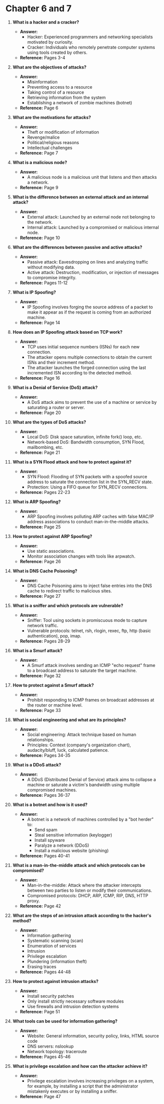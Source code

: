 # Chapter 6 and 7

1. **What is a hacker and a cracker?**
   - **Answer:** 
     - Hacker: Experienced programmers and networking specialists motivated by curiosity.
     - Cracker: Individuals who remotely penetrate computer systems using tools created by others.
   - **Reference:** Pages 3-4

2. **What are the objectives of attacks?**
   - **Answer:** 
     - Misinformation
     - Preventing access to a resource
     - Taking control of a resource
     - Retrieving information from the system
     - Establishing a network of zombie machines (botnet)
   - **Reference:** Page 6

3. **What are the motivations for attacks?**
   - **Answer:** 
     - Theft or modification of information
     - Revenge/malice
     - Political/religious reasons
     - Intellectual challenges
   - **Reference:** Page 7

4. **What is a malicious node?**
   - **Answer:** 
     - A malicious node is a malicious unit that listens and then attacks a network.
   - **Reference:** Page 9

5. **What is the difference between an external attack and an internal attack?**
   - **Answer:** 
     - External attack: Launched by an external node not belonging to the network.
     - Internal attack: Launched by a compromised or malicious internal node.
   - **Reference:** Page 10

6. **What are the differences between passive and active attacks?**
   - **Answer:** 
     - Passive attack: Eavesdropping on lines and analyzing traffic without modifying data.
     - Active attack: Destruction, modification, or injection of messages to compromise integrity.
   - **Reference:** Pages 11-12

7. **What is IP Spoofing?**
   - **Answer:** 
     - IP Spoofing involves forging the source address of a packet to make it appear as if the request is coming from an authorized machine.
   - **Reference:** Page 14

8. **How does an IP Spoofing attack based on TCP work?**
   - **Answer:** 
     - TCP uses initial sequence numbers (ISNs) for each new connection.
     - The attacker opens multiple connections to obtain the current ISNs and their increment method.
     - The attacker launches the forged connection using the last incremented ISN according to the detected method.
   - **Reference:** Page 16

9. **What is a Denial of Service (DoS) attack?**
   - **Answer:** 
     - A DoS attack aims to prevent the use of a machine or service by saturating a router or server.
   - **Reference:** Page 20

10. **What are the types of DoS attacks?**
    - **Answer:** 
      - Local DoS: Disk space saturation, infinite fork() loop, etc.
      - Network-based DoS: Bandwidth consumption, SYN Flood, mailbombing, etc.
    - **Reference:** Page 21

11. **What is a SYN Flood attack and how to protect against it?**
    - **Answer:** 
      - SYN Flood: Flooding of SYN packets with a spoofed source address to saturate the connection list in the SYN_RECV state.
      - Protection: Using a FIFO queue for SYN_RECV connections.
    - **Reference:** Pages 22-23

12. **What is ARP Spoofing?**
    - **Answer:** 
      - ARP Spoofing involves polluting ARP caches with false MAC/IP address associations to conduct man-in-the-middle attacks.
    - **Reference:** Page 25

13. **How to protect against ARP Spoofing?**
    - **Answer:** 
      - Use static associations.
      - Monitor association changes with tools like arpwatch.
    - **Reference:** Page 26

14. **What is DNS Cache Poisoning?**
    - **Answer:** 
      - DNS Cache Poisoning aims to inject false entries into the DNS cache to redirect traffic to malicious sites.
    - **Reference:** Page 27

15. **What is a sniffer and which protocols are vulnerable?**
    - **Answer:** 
      - Sniffer: Tool using sockets in promiscuous mode to capture network traffic.
      - Vulnerable protocols: telnet, rsh, rlogin, rexec, ftp, http (basic authentication), pop, imap.
    - **Reference:** Pages 28-29

16. **What is a Smurf attack?**
    - **Answer:** 
      - A Smurf attack involves sending an ICMP "echo request" frame to a broadcast address to saturate the target machine.
    - **Reference:** Page 32

17. **How to protect against a Smurf attack?**
    - **Answer:** 
      - Prohibit responding to ICMP frames on broadcast addresses at the router or machine level.
    - **Reference:** Page 33

18. **What is social engineering and what are its principles?**
    - **Answer:** 
      - Social engineering: Attack technique based on human relationships.
      - Principles: Context (company's organization chart), audacity/bluff, luck, calculated patience.
    - **Reference:** Pages 34-35

19. **What is a DDoS attack?**
    - **Answer:** 
      - A DDoS (Distributed Denial of Service) attack aims to collapse a machine or saturate a victim's bandwidth using multiple compromised machines.
    - **Reference:** Pages 36-37

20. **What is a botnet and how is it used?**
    - **Answer:** 
      - A botnet is a network of machines controlled by a "bot herder" to:
        - Send spam
        - Steal sensitive information (keylogger)
        - Install spyware
        - Paralyze a network (DDoS)
        - Install a malicious website (phishing)
    - **Reference:** Pages 40-41

21. **What is a man-in-the-middle attack and which protocols can be compromised?**
    - **Answer:** 
      - Man-in-the-middle: Attack where the attacker intercepts between two parties to listen or modify their communications.
      - Compromised protocols: DHCP, ARP, ICMP, RIP, DNS, HTTP proxy.
    - **Reference:** Page 42

22. **What are the steps of an intrusion attack according to the hacker's method?**
    - **Answer:** 
      - Information gathering
      - Systematic scanning (scan)
      - Enumeration of services
      - Intrusion
      - Privilege escalation
      - Plundering (information theft)
      - Erasing traces
    - **Reference:** Pages 44-48

23. **How to protect against intrusion attacks?**
    - **Answer:** 
      - Install security patches
      - Only install strictly necessary software modules
      - Use firewalls and intrusion detection systems
    - **Reference:** Page 51

24. **What tools can be used for information gathering?**
    - **Answer:** 
      - Website: General information, security policy, links, HTML source code
      - DNS servers: nslookup
      - Network topology: traceroute
    - **Reference:** Pages 45-46

25. **What is privilege escalation and how can the attacker achieve it?**
    - **Answer:** 
      - Privilege escalation involves increasing privileges on a system, for example, by installing a script that the administrator mistakenly executes or by installing a sniffer.
    - **Reference:** Page 47
